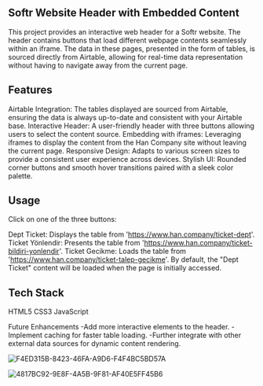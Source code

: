 Softr Website Header with Embedded Content
------------------------------------------
This project provides an interactive web header for a Softr website. The header contains buttons that load different webpage contents seamlessly within an iframe. The data in these pages, presented in the form of tables, is sourced directly from Airtable, allowing for real-time data representation without having to navigate away from the current page.

Features
--------
Airtable Integration: The tables displayed are sourced from Airtable, ensuring the data is always up-to-date and consistent with your Airtable base.
Interactive Header: A user-friendly header with three buttons allowing users to select the content source.
Embedding with iframes: Leveraging iframes to display the content from the Han Company site without leaving the current page.
Responsive Design: Adapts to various screen sizes to provide a consistent user experience across devices.
Stylish UI: Rounded corner buttons and smooth hover transitions paired with a sleek color palette.

Usage
-----
Click on one of the three buttons:

Dept Ticket: Displays the table from 'https://www.han.company/ticket-dept'.
Ticket Yönlendir: Presents the table from 'https://www.han.company/ticket-bildiri-yonlendir'.
Ticket Gecikme: Loads the table from 'https://www.han.company/ticket-talep-gecikme'.
By default, the "Dept Ticket" content will be loaded when the page is initially accessed.

Tech Stack
----------
HTML5
CSS3
JavaScript

Future Enhancements
-Add more interactive elements to the header.
-Implement caching for faster table loading.
-Further integrate with other external data sources for dynamic content rendering.

![F4ED315B-8423-46FA-A9D6-F4F4BC5BD57A](https://github.com/AcarKaan78/basic_iframe_html_page/assets/107004516/9e0787d7-26ec-429d-931c-41f9b57f170d)


![4817BC92-9E8F-4A5B-9F81-AF40E5FF45B6](https://github.com/AcarKaan78/basic_iframe_html_page/assets/107004516/b12ca4c7-8f8b-486e-bdfb-8e42d84f0d4b)
